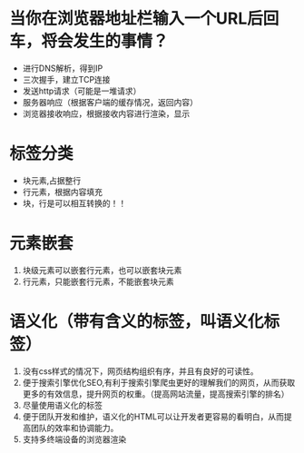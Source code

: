 # 当你在浏览器地址栏输入一个URL后回车，将会发生的事情？
* 进行DNS解析，得到IP
* 三次握手，建立TCP连接
* 发送http请求（可能是一堆请求）
* 服务器响应（根据客户端的缓存情况，返回内容）
* 浏览器接收响应，根据接收内容进行渲染，显示



# 标签分类
* 块元素,占据整行
* 行元素，根据内容填充
* 块，行是可以相互转换的！！

# 元素嵌套
1. 块级元素可以嵌套行元素，也可以嵌套块元素
2. 行元素，只能嵌套行元素，不能嵌套块元素


# 语义化（带有含义的标签，叫语义化标签）
1. 没有css样式的情况下，网页结构组织有序，并且有良好的可读性。
2. 便于搜索引擎优化SEO,有利于搜索引擎爬虫更好的理解我们的网页，从而获取更多的有效信息，提升网页的权重。（提高网站流量，提高搜索引擎的排名）
3. 尽量使用语义化的标签
4. 便于团队开发和维护，语义化的HTML可以让开发者更容易的看明白，从而提高团队的效率和协调能力。
5. 支持多终端设备的浏览器渲染

